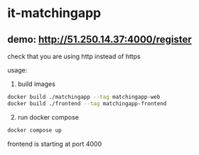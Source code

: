 # it-matchingapp

## demo: http://51.250.14.37:4000/register
check that you are using http instead of https

usage:
    
1. build images
```bash
docker build ./matchingapp --tag matchingapp-web
docker build ./frontend --tag matchingapp-frontend
```

2. run docker compose
```bash
docker compose up
```
frontend is starting at port 4000
